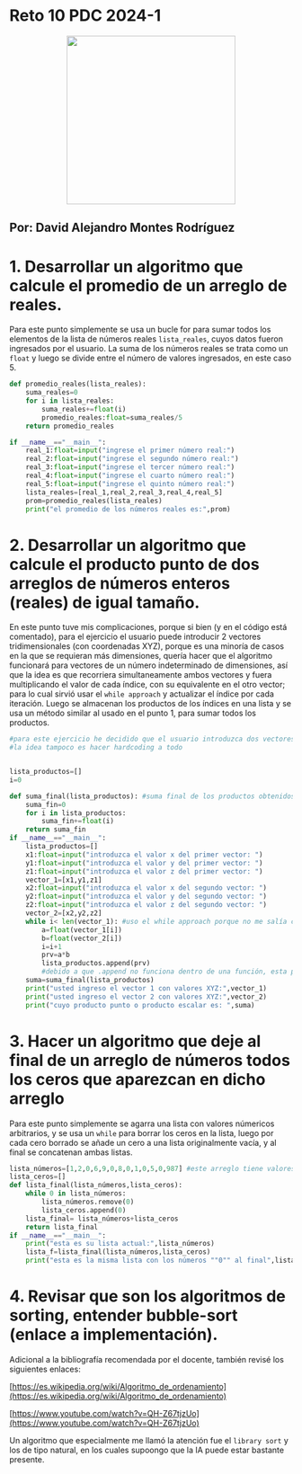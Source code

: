 # Reto 10 PDC 2024-1

<div align='center'>
<figure> <img src="https://i.postimg.cc/HkMddSNw/error-418.png" alt="" width="300" height="auto"/></br>
<figcaption><b></b></figcaption></figure>
</div>

## Por: David Alejandro Montes Rodríguez

# 1. Desarrollar un algoritmo que calcule el promedio de un arreglo de reales.
Para este punto simplemente se usa un bucle for para sumar todos los elementos de la lista de números reales ``lista_reales``, cuyos datos fueron ingresados por el usuario. La suma de los números reales se trata como un ``float`` y luego se divide entre el número de valores ingresados, en este caso 5.

```python
def promedio_reales(lista_reales):
    suma_reales=0
    for i in lista_reales:
        suma_reales+=float(i)
        promedio_reales:float=suma_reales/5
    return promedio_reales

if __name__=="__main__":
    real_1:float=input("ingrese el primer número real:")
    real_2:float=input("ingrese el segundo número real:")
    real_3:float=input("ingrese el tercer número real:")
    real_4:float=input("ingrese el cuarto número real:")
    real_5:float=input("ingrese el quinto número real:")
    lista_reales=[real_1,real_2,real_3,real_4,real_5]
    prom=promedio_reales(lista_reales)
    print("el promedio de los números reales es:",prom)
```

# 2. Desarrollar un algoritmo que calcule el producto punto de dos arreglos de números enteros (reales) de igual tamaño.

En este punto tuve mis complicaciones, porque si bien (y en el código está comentado), para el ejercicio el usuario puede introducir 2 vectores tridimensionales (con coordenadas XYZ), porque es una minoría de casos en la que se requieran más dimensiones, quería hacer que el algoritmo funcionará para vectores de un número indeterminado de dimensiones, así que la idea es que recorriera simultaneamente ambos vectores y fuera multiplicando el valor de cada índice, con su equivalente en el otro vector; para lo cual sirvió usar el ``while approach`` y actualizar el índice por cada iteración. Luego se almacenan los productos de los índices en una lista y se usa un método similar al usado en el punto 1, para sumar todos los productos.

```python
#para este ejercicio he decidido que el usuario introduzca dos vectores de 3 dimensiones, aunque la solución es generalizable
#la idea tampoco es hacer hardcoding a todo


lista_productos=[]
i=0

def suma_final(lista_productos): #suma final de los productos obtenidos para obtener el producto punto
    suma_fin=0
    for i in lista_productos:
        suma_fin+=float(i)
    return suma_fin
if __name__=="__main__":
    lista_productos=[]
    x1:float=input("introduzca el valor x del primer vector: ")
    y1:float=input("introduzca el valor y del primer vector: ")
    z1:float=input("introduzca el valor z del primer vector: ")
    vector_1=[x1,y1,z1]
    x2:float=input("introduzca el valor x del segundo vector: ")
    y2:float=input("introduzca el valor y del segundo vector: ")
    z2:float=input("introduzca el valor z del segundo vector: ")
    vector_2=[x2,y2,z2]
    while i< len(vector_1): #uso el while approach porque no me salía con el for approach
        a=float(vector_1[i])
        b=float(vector_2[i])
        i=i+1
        prv=a*b
        lista_productos.append(prv)
        #debido a que .append no funciona dentro de una función, esta parte de código sí o sí tiene que ir aquí
    suma=suma_final(lista_productos)
    print("usted ingreso el vector 1 con valores XYZ:",vector_1)
    print("usted ingreso el vector 2 con valores XYZ:",vector_2)
    print("cuyo producto punto o producto escalar es: ",suma)
```
# 3. Hacer un algoritmo que deje al final de un arreglo de números todos los ceros que aparezcan en dicho arreglo

Para este punto simplemente se agarra una lista con valores númericos arbitrarios, y se usa un ``while`` para borrar los ceros en la lista, luego por cada cero borrado se añade un cero a una lista originalmente vacía, y al final se concatenan ambas listas.

```python
lista_números=[1,2,0,6,9,0,8,0,1,0,5,0,987] #este arreglo tiene valores arbitrarios
lista_ceros=[]
def lista_final(lista_números,lista_ceros):
    while 0 in lista_números:
        lista_números.remove(0)
        lista_ceros.append(0)
    lista_final= lista_números+lista_ceros
    return lista_final
if __name__=="__main__":
    print("esta es su lista actual:",lista_números)
    lista_f=lista_final(lista_números,lista_ceros)
    print("esta es la misma lista con los números ""0"" al final",lista_f)
```

# 4. Revisar que son los algoritmos de sorting, entender bubble-sort (enlace a implementación).

Adicional a la bibliografía recomendada por el docente, también revisé los siguientes enlaces:

[https://es.wikipedia.org/wiki/Algoritmo_de_ordenamiento](https://es.wikipedia.org/wiki/Algoritmo_de_ordenamiento)


[https://www.youtube.com/watch?v=QH-Z67tjzUo](https://www.youtube.com/watch?v=QH-Z67tjzUo)

Un algoritmo que especialmente me llamó la atención fue el ``library sort`` y los de tipo natural, en los cuales supoongo que la IA puede estar bastante presente.